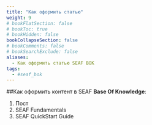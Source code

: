 ```yaml
---
title: "Как оформить статью"
weight: 9
# bookFlatSection: false
# bookToc: true
# bookHidden: false
bookCollapseSection: false
# bookComments: false
# bookSearchExclude: false
aliases:
  - Как оформить статью SEAF BOK
tags:
  - #seaf_bok
---
```



##Как оформить контент в SEAF **Base Of Knowledge**:
1. Пост
2. SEAF Fundamentals
3. SEAF QuickStart Guide